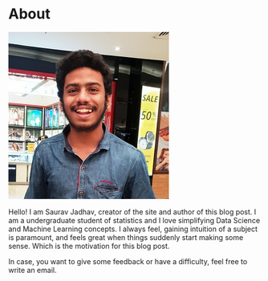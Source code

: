 # About
![](/images/profile_1.jpg)

Hello! I am Saurav Jadhav, creator of the site and author of this blog post. I am a undergraduate student of statistics and I love simplifying Data Science and Machine Learning concepts. I always feel, gaining intuition of a subject is paramount, and feels great when things suddenly start making some sense. Which is the motivation for this blog post.

In case, you want to give some feedback or have a difficulty, feel free to write an email.

